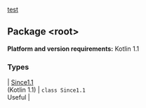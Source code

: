 [test](./index.md)

## Package &lt;root&gt;

**Platform and version requirements:** Kotlin 1.1

### Types

| [Since1.1](-since1.1/index.md)<br>(Kotlin 1.1) | `class Since1.1`<br>Useful |

